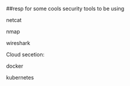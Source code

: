 ##resp for some cools security tools to be using

netcat

nmap 

wireshark




Cloud secetion:



docker


kubernetes 




